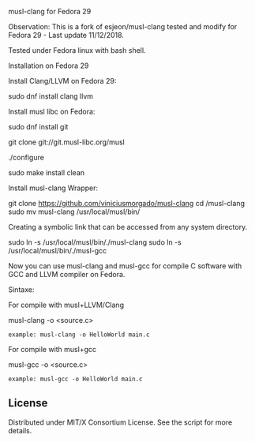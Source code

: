 musl-clang for Fedora 29

Observation: This is a fork of esjeon/musl-clang tested and modify for Fedora 29 - Last update 11/12/2018.

Tested under Fedora linux with bash shell.

Installation on Fedora 29

Install Clang/LLVM on Fedora 29:

  sudo dnf install clang llvm

Install musl libc on Fedora:

  sudo dnf install git
  
  git clone git://git.musl-libc.org/musl
  
  ./configure
  
  sudo make install clean
  
Install musl-clang Wrapper:

  git clone https://github.com/viniciusmorgado/musl-clang
  cd /musl-clang
  sudo mv musl-clang /usr/local/musl/bin/
  
Creating a symbolic link that can be accessed from any system directory.

  sudo ln -s /usr/local/musl/bin/./musl-clang
  sudo ln -s /usr/local/musl/bin/./musl-gcc
 
Now you can use musl-clang and musl-gcc for compile C software with GCC and LLVM compiler on Fedora.

Sintaxe:

For compile with musl+LLVM/Clang

  musl-clang -o <binary-name> <source.c>

    example: musl-clang -o HelloWorld main.c
  
For compile with musl+gcc

  musl-gcc -o <binary-name> <source.c>

    example: musl-gcc -o HelloWorld main.c
  
License
-------
Distributed under MIT/X Consortium License. See the script for more details.
